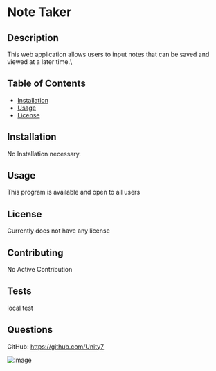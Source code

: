 # Note Taker

## Description

This web application allows users to input notes that can be saved and viewed at a later time.\

## Table of Contents

- [Installation](#installation)
- [Usage](#usage)
- [License](#license)

## Installation

No Installation necessary.

## Usage

This program is available and open to all users

## License

Currently does not have any license

## Contributing

No Active Contribution

## Tests

local test

## Questions

GitHub: https://github.com/Unity7

![image](https://user-images.githubusercontent.com/44449168/115976042-cc4afb00-a51e-11eb-8a39-8a1eb760b833.png)
